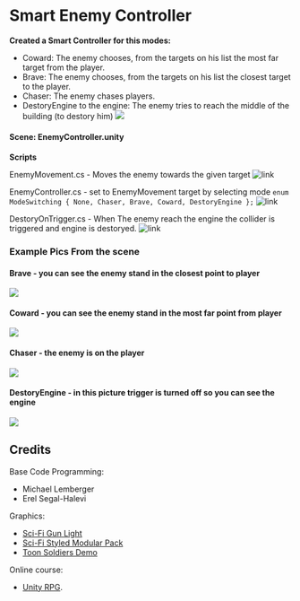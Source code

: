 # Smart Enemy Controller

**Created a Smart Controller for this modes:**
* Coward: The enemy chooses, from the targets on his list the most far target from the player.
* Brave: The enemy chooses, from the targets on his list the closest target to the player. 
* Chaser: The enemy chases players. 
* DestoryEngine to the engine: The enemy tries to reach the middle of the building (to destory him)
![](https://github.com/Lba-universe/SmartEnemyController/blob/main/pics/enemycontroller.png)
####
**Scene: EnemyController.unity** 

#### 
**Scripts**



EnemyMovement.cs - Moves the enemy towards the given target ![link](https://github.com/Lba-universe/SmartEnemyController/blob/main/Assets/Scripts/2-npc/EnemyMovement.cs)

EnemyController.cs - set to EnemyMovement target by selecting mode ``` enum ModeSwitching { None, Chaser, Brave, Coward, DestoryEngine }; ``` ![link](https://github.com/Lba-universe/SmartEnemyController/blob/main/Assets/Scripts/2-npc/EnemyController.cs)

DestoryOnTrigger.cs - When The enemy reach the engine the collider is triggered and engine is destoryed. ![link](https://github.com/Lba-universe/SmartEnemyController/blob/main/Assets/Scripts/2-npc/DestoryOnTrigger.cs)

####
### **Example Pics From the scene**
#### Brave - you can see the enemy stand in the closest point to player
![](https://github.com/Lba-universe/SmartEnemyController/blob/main/pics/brav1e.png)
#### Coward - you can see the enemy stand in the most far point from player
![](https://github.com/Lba-universe/SmartEnemyController/blob/main/pics/coward.png)
#### Chaser - the enemy is on the player 
![](https://github.com/Lba-universe/SmartEnemyController/blob/main/pics/chaser.png)
#### DestoryEngine - in this picture trigger is turned off so you can see the engine
![](https://github.com/Lba-universe/SmartEnemyController/blob/main/pics/engine.png)


## Credits

Base Code Programming:
* Michael Lemberger
* Erel Segal-Halevi


Graphics:
* [Sci-Fi Gun Light](https://assetstore.unity.com/packages/3d/props/guns/sci-fi-gun-light-87916)
* [Sci-Fi Styled Modular Pack](https://assetstore.unity.com/packages/3d/environments/sci-fi/sci-fi-styled-modular-pack-82913)
* [Toon Soldiers Demo](https://assetstore.unity.com/packages/3d/characters/toon-soldiers-demo-69684)

Online course:
* [Unity RPG](https://www.gamedev.tv/p/unity-rpg/?product_id=1503859&coupon_code=JOINUS).
